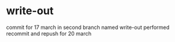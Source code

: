 # write-out
commit for 17 march in second branch named write-out 
performed recommit and repush for 20 march
